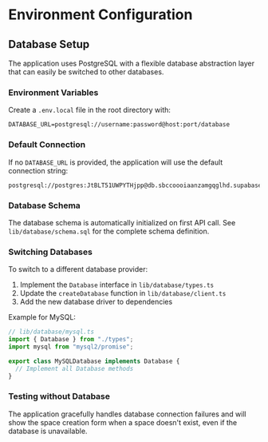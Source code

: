 # Environment Configuration

## Database Setup

The application uses PostgreSQL with a flexible database abstraction layer that can easily be switched to other databases.

### Environment Variables

Create a `.env.local` file in the root directory with:

```
DATABASE_URL=postgresql://username:password@host:port/database
```

### Default Connection

If no `DATABASE_URL` is provided, the application will use the default connection string:

```
postgresql://postgres:JtBLT51UWPYTHjpp@db.sbccoooiaanzamgqglhd.supabase.co:5432/postgres
```

### Database Schema

The database schema is automatically initialized on first API call. See `lib/database/schema.sql` for the complete schema definition.

### Switching Databases

To switch to a different database provider:

1. Implement the `Database` interface in `lib/database/types.ts`
2. Update the `createDatabase` function in `lib/database/client.ts`
3. Add the new database driver to dependencies

Example for MySQL:

```typescript
// lib/database/mysql.ts
import { Database } from "./types";
import mysql from "mysql2/promise";

export class MySQLDatabase implements Database {
  // Implement all Database methods
}
```

### Testing without Database

The application gracefully handles database connection failures and will show the space creation form when a space doesn't exist, even if the database is unavailable.
